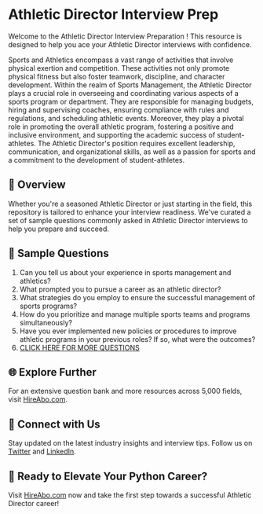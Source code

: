 # Athletic Director Interview Prep

Welcome to the Athletic Director Interview Preparation ! This resource is designed to help you ace your Athletic Director interviews with confidence.

Sports and Athletics encompass a vast range of activities that involve physical exertion and competition. These activities not only promote physical fitness but also foster teamwork, discipline, and character development. Within the realm of Sports Management, the Athletic Director plays a crucial role in overseeing and coordinating various aspects of a sports program or department. They are responsible for managing budgets, hiring and supervising coaches, ensuring compliance with rules and regulations, and scheduling athletic events. Moreover, they play a pivotal role in promoting the overall athletic program, fostering a positive and inclusive environment, and supporting the academic success of student-athletes. The Athletic Director's position requires excellent leadership, communication, and organizational skills, as well as a passion for sports and a commitment to the development of student-athletes.

## 🚀 Overview

Whether you're a seasoned Athletic Director or just starting in the field, this repository is tailored to enhance your interview readiness. We've curated a set of sample questions commonly asked in Athletic Director interviews to help you prepare and succeed.

## 📝 Sample Questions

1. Can you tell us about your experience in sports management and athletics?
2. What prompted you to pursue a career as an athletic director?
3. What strategies do you employ to ensure the successful management of sports programs?
4. How do you prioritize and manage multiple sports teams and programs simultaneously?
5. Have you ever implemented new policies or procedures to improve athletic programs in your previous roles? If so, what were the outcomes?
6. [CLICK HERE FOR MORE QUESTIONS](https://hireabo.com/job/15_2_7/Athletic%20Director)

## 🌐 Explore Further

For an extensive question bank and more resources across 5,000 fields, visit [HireAbo.com](https://www.hireabo.com).

## 📱 Connect with Us

Stay updated on the latest industry insights and interview tips. Follow us on [Twitter](https://twitter.com/hireabo) and [LinkedIn](https://www.linkedin.com/in/hire-abo-3609972a8/).

## 🚀 Ready to Elevate Your Python Career?

Visit [HireAbo.com](https://www.hireabo.com) now and take the first step towards a successful Athletic Director career!